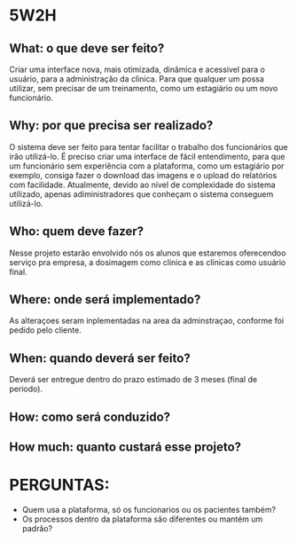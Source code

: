 # 5W2H

## What: o que deve ser feito?
Criar uma interface nova, mais otimizada, dinâmica e acessivel para o usuário, para a administração da clinica. Para que qualquer um possa utilizar, sem precisar de um treinamento, como um estagiário ou um novo funcionário.

## Why: por que precisa ser realizado?
O sistema deve ser feito para tentar facilitar o trabalho dos funcionários que irão utilizá-lo. É preciso criar uma interface de fácil entendimento, para que um funcionário sem experiência com a plataforma, como um estagiário por exemplo, consiga fazer o download das imagens e o upload do relatórios com facilidade.
Atualmente, devido ao nível de complexidade do sistema utilizado, apenas adiministradores que conheçam o sistema conseguem utilizá-lo.

## Who: quem deve fazer?
Nesse projeto estarão envolvido nós os alunos que estaremos oferecendoo serviço pra empresa, a dosimagem como clínica e as clínicas como usuário final.
## Where: onde será implementado?
As alteraçoes seram inplementadas na area da adminstraçao, conforme foi pedido pelo cliente.
## When: quando deverá ser feito?
Deverá ser entregue dentro do prazo estimado de 3 meses (final de periodo).
## How: como será conduzido?

## How much: quanto custará esse projeto?

# PERGUNTAS:
- Quem usa a plataforma, só os funcionarios ou os pacientes também?
- Os processos dentro da plataforma são diferentes ou mantém um padrão?
